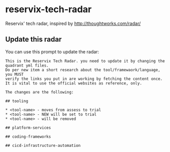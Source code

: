 # reservix-tech-radar

Reservix' tech radar, inspired by http://thoughtworks.com/radar/

## Update this radar

You can use this prompt to update the radar:

```
This is the Reservix Tech Radar. you need to update it by changing the quadrant yml files.
Do per new item a short research about the tool/framewaork/language, you MUST
verify the links you put in are working by fetching the content once.
It is vital to use the official websites as reference, only.

The changes are the following:

## tooling

* <tool-name> - moves from assess to trial
* <tool-name> - NEW will be set to trial
* <tool-name> - will be removed

## platform-services

## coding-frameworks

## cicd-infrastructure-automation

```
